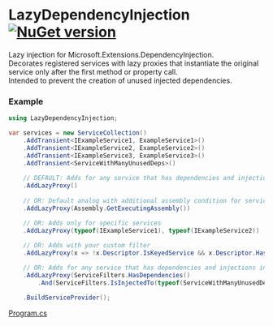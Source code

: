 # LazyDependencyInjection [![NuGet version](https://badge.fury.io/nu/LazyDependencyInjection.svg?7)](http://badge.fury.io/nu/LazyDependencyInjection)
Lazy injection for Microsoft.Extensions.DependencyInjection.\
Decorates registered services with lazy proxies that instantiate the original service only after the first method or property call.\
Intended to prevent the creation of unused injected dependencies.

### Example
```C#
using LazyDependencyInjection;

var services = new ServiceCollection()
    .AddTransient<IExampleService1, ExampleService1>()
    .AddTransient<IExampleService2, ExampleService2>()
    .AddTransient<IExampleService3, ExampleService3>()
    .AddTransient<ServiceWithManyUnusedDeps>()
     
    // DEFAULT: Adds for any service that has dependencies and injections into other services with multiple methods and dependencies
    .AddLazyProxy()
    
    // OR: Default analog with additional assembly condition for services
    .AddLazyProxy(Assembly.GetExecutingAssembly())

    // OR: Adds only for specific services
    .AddLazyProxy(typeof(IExampleService1), typeof(IExampleService2))
    
    // OR: Adds with your custom filter
    .AddLazyProxy(x => !x.Descriptor.IsKeyedService && x.Descriptor.HasDependenciesCountGreaterThan(0))

    // OR: Adds for any service that has dependencies and injections into specific services
    .AddLazyProxy(ServiceFilters.HasDependencies()
        .And(ServiceFilters.IsInjectedTo(typeof(ServiceWithManyUnusedDeps))))

    .BuildServiceProvider();
```

[Program.cs](https://github.com/mustaddon/LazyDependencyInjection/blob/main/Example/Program.cs)